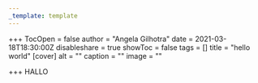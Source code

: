 ```yaml
---
_template: template
---
```



+++
TocOpen = false
author = "Angela Gilhotra"
date = 2021-03-18T18:30:00Z
disableshare = true
showToc = false
tags = []
title = "hello world"
[cover]
alt = ""
caption = ""
image = ""

+++
HALLO

